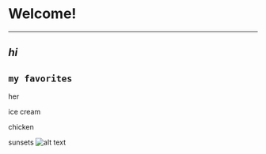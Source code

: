 # Welcome!
---
*hi*
---
`my favorites`
---
her

ice cream

chicken

sunsets
![alt text](https://images.unsplash.com/photo-1604725333736-1f962a6218d0?ixlib=rb-4.0.3&ixid=MnwxMjA3fDB8MHxzZWFyY2h8Mnx8YmVhdXRpZnVsJTIwc3Vuc2V0fGVufDB8fDB8fA%3D%3D&w=1000&q=80)


